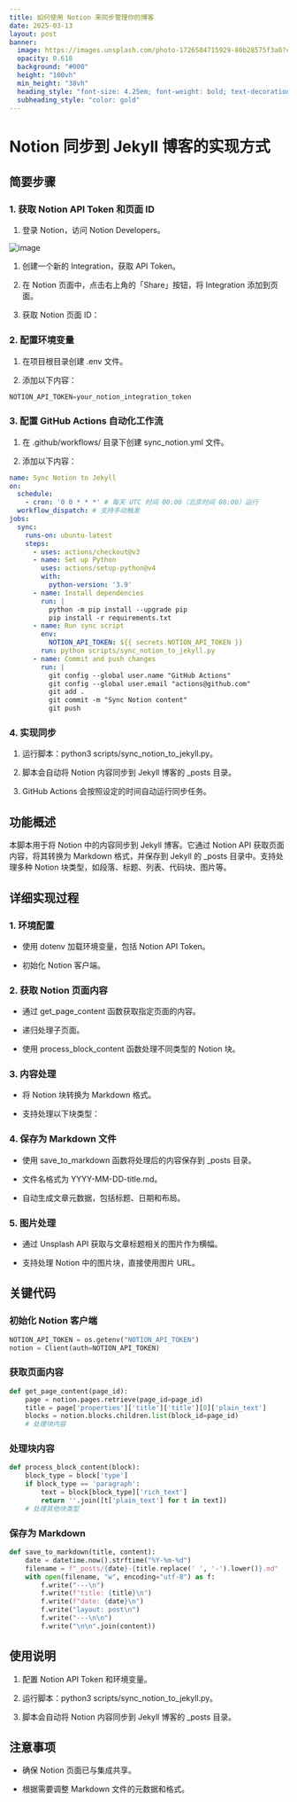 ```yaml
---
title: 如何使用 Notion 来同步管理你的博客
date: 2025-03-13
layout: post
banner:
  image: https://images.unsplash.com/photo-1726504715929-80b28575f3a0?crop=entropy&cs=tinysrgb&fit=max&fm=jpg&ixid=M3w2OTIwMzJ8MHwxfHJhbmRvbXx8fHx8fHx8fDE3NDE4ODMxNjd8&ixlib=rb-4.0.3&q=80&w=1080
  opacity: 0.618
  background: "#000"
  height: "100vh"
  min_height: "38vh"
  heading_style: "font-size: 4.25em; font-weight: bold; text-decoration: underline"
  subheading_style: "color: gold"
---
```


# Notion 同步到 Jekyll 博客的实现方式

## 简要步骤

### 1. 获取 Notion API Token 和页面 ID

1. 登录 Notion，访问 Notion Developers。

![image](https://prod-files-secure.s3.us-west-2.amazonaws.com/a7a0cc5a-89b9-4cda-8686-1fba0ca52f40/d19c1afe-dea5-4312-9333-786b0ba83054/image.png?X-Amz-Algorithm=AWS4-HMAC-SHA256&X-Amz-Content-Sha256=UNSIGNED-PAYLOAD&X-Amz-Credential=ASIAZI2LB466Q73GP6AR%2F20250313%2Fus-west-2%2Fs3%2Faws4_request&X-Amz-Date=20250313T162606Z&X-Amz-Expires=3600&X-Amz-Security-Token=IQoJb3JpZ2luX2VjEJD%2F%2F%2F%2F%2F%2F%2F%2F%2F%2FwEaCXVzLXdlc3QtMiJGMEQCIGpsJFUS06BjafK3sYuW165Vh3x3mD3iD2QvpUya9devAiBzll6qurAye5VZqmx%2F1LK1zTYNBqKSdFomLjbYhcOIRSqIBAjZ%2F%2F%2F%2F%2F%2F%2F%2F%2F%2F8BEAAaDDYzNzQyMzE4MzgwNSIMIKe3VlnyTdVdXT75KtwDigQEHYz%2BaT2u3jQHWjLFWzP2PaU4PAmb4KDSeKmhjHb4W730yj5VJ%2B%2BqcTHEcmAPhz3dB2WPhuCH06PhfB4oStP3DS8QsYdThjvaUE8lEWiVwQfxFIo%2FQp5SXq%2F9Ba5sV4Ghv4QRL0lole3DDJ%2FHK%2FE%2FhAwsY%2F1axhWRIUvnCyWPxw6X0NhuznmQZ22KoT0r2Qu01XPXteleBJcYXXc9%2B2oGoMsr%2BxXkI0FaSyEnvqbizdVSkxqTHQ%2FIQHAhZ0ZOiq3n4NBC55o%2FF5d%2FfDzkyMgnOkHetxgI8YlR2om6VCcv2tyE1te5Xw0DSRMEpbHf1WWSDkWZ2CaR68YIH9LuhDzXQsG4SarXK6NT0pKgEzSbazVMr6QWMN4JknSgDWmdMl7KG8%2FMI%2FPS%2F9yML12v3rS9RfW2rVVfGSIxXUXbG3Hp40IgZVpS5IwbeguYToLWmJEp7JXJkAz7GviVhXPnoBsHynEgh2Ao4irj%2FAT9h15aEfg5cZ7%2BnGCmaKgVriuvuRQyL3sIHvlj06TVwH4LEbOleV3x0E55VLX12J3X9krt5dlvGaXZhKAOm%2BowDXV5t9n%2FuNy7c%2FU6B9aN6mtyzRTp7inZQGH9I7D30hC3mXwlW%2BEnzRvyfltTD08w3PbLvgY6pgGGnvYXwuzt%2Fmv2rJKmk%2B0SNq20oPh%2F7sFvA4B%2Fl3SZNoM14yqEFA4IlQV2n11l7NgDscKnYL14ZLYZxeuqMFpM9S7gnAK64s9IQpyEn3g7hdryu5lNSVqhhIpfXig%2FjC%2F5rJXudEu7K%2Ba0fUEY%2BAkJ6F4P%2FMHoPawbW%2BZfsaxayBaaffUbe%2B%2BafBME53WV2gK0jN6BJhU%2BpPb2QNNyps9RjY0isyYF&X-Amz-Signature=1a2d1879e096603a560cf72e19f75b12e17a43961189342379c4e903eecfb763&X-Amz-SignedHeaders=host&x-id=GetObject)

1. 创建一个新的 Integration，获取 API Token。

1. 在 Notion 页面中，点击右上角的「Share」按钮，将 Integration 添加到页面。

1. 获取 Notion 页面 ID：


### 2. 配置环境变量

1. 在项目根目录创建 .env 文件。

1. 添加以下内容：

```javascript
NOTION_API_TOKEN=your_notion_integration_token
```

### 3. 配置 GitHub Actions 自动化工作流

1. 在 .github/workflows/ 目录下创建 sync_notion.yml 文件。

1. 添加以下内容：

```yaml
name: Sync Notion to Jekyll
on:
  schedule:
    - cron: '0 0 * * *' # 每天 UTC 时间 00:00（北京时间 08:00）运行
  workflow_dispatch: # 支持手动触发
jobs:
  sync:
    runs-on: ubuntu-latest
    steps:
      - uses: actions/checkout@v3
      - name: Set up Python
        uses: actions/setup-python@v4
        with:
          python-version: '3.9'
      - name: Install dependencies
        run: |
          python -m pip install --upgrade pip
          pip install -r requirements.txt
      - name: Run sync script
        env:
          NOTION_API_TOKEN: ${{ secrets.NOTION_API_TOKEN }}
        run: python scripts/sync_notion_to_jekyll.py
      - name: Commit and push changes
        run: |
          git config --global user.name "GitHub Actions"
          git config --global user.email "actions@github.com"
          git add .
          git commit -m "Sync Notion content"
          git push
```

### 4. 实现同步

1. 运行脚本：python3 scripts/sync_notion_to_jekyll.py。

1. 脚本会自动将 Notion 内容同步到 Jekyll 博客的 _posts 目录。

1. GitHub Actions 会按照设定的时间自动运行同步任务。

## 功能概述

本脚本用于将 Notion 中的内容同步到 Jekyll 博客。它通过 Notion API 获取页面内容，将其转换为 Markdown 格式，并保存到 Jekyll 的 _posts 目录中。支持处理多种 Notion 块类型，如段落、标题、列表、代码块、图片等。

## 详细实现过程

### 1. 环境配置

- 使用 dotenv 加载环境变量，包括 Notion API Token。

- 初始化 Notion 客户端。

### 2. 获取 Notion 页面内容

- 通过 get_page_content 函数获取指定页面的内容。

- 递归处理子页面。

- 使用 process_block_content 函数处理不同类型的 Notion 块。

### 3. 内容处理

- 将 Notion 块转换为 Markdown 格式。

- 支持处理以下块类型：


### 4. 保存为 Markdown 文件

- 使用 save_to_markdown 函数将处理后的内容保存到 _posts 目录。

- 文件名格式为 YYYY-MM-DD-title.md。

- 自动生成文章元数据，包括标题、日期和布局。

### 5. 图片处理

- 通过 Unsplash API 获取与文章标题相关的图片作为横幅。

- 支持处理 Notion 中的图片块，直接使用图片 URL。

## 关键代码

### 初始化 Notion 客户端

```python
NOTION_API_TOKEN = os.getenv("NOTION_API_TOKEN")
notion = Client(auth=NOTION_API_TOKEN)
```

### 获取页面内容

```python
def get_page_content(page_id):
    page = notion.pages.retrieve(page_id=page_id)
    title = page['properties']['title']['title'][0]['plain_text']
    blocks = notion.blocks.children.list(block_id=page_id)
    # 处理块内容
```

### 处理块内容

```python
def process_block_content(block):
    block_type = block['type']
    if block_type == 'paragraph':
        text = block[block_type]['rich_text']
        return ''.join([t['plain_text'] for t in text])
    # 处理其他块类型
```

### 保存为 Markdown

```python
def save_to_markdown(title, content):
    date = datetime.now().strftime("%Y-%m-%d")
    filename = f"_posts/{date}-{title.replace(' ', '-').lower()}.md"
    with open(filename, "w", encoding="utf-8") as f:
        f.write("---\n")
        f.write(f"title: {title}\n")
        f.write(f"date: {date}\n")
        f.write("layout: post\n")
        f.write("---\n\n")
        f.write("\n\n".join(content))
```

## 使用说明

1. 配置 Notion API Token 和环境变量。

1. 运行脚本：python3 scripts/sync_notion_to_jekyll.py。

1. 脚本会自动将 Notion 内容同步到 Jekyll 博客的 _posts 目录。

## 注意事项

- 确保 Notion 页面已与集成共享。

- 根据需要调整 Markdown 文件的元数据和格式。